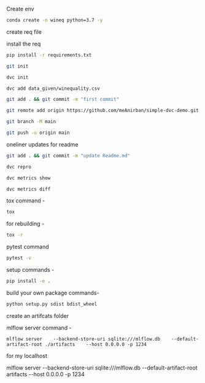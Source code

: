 Create env

```bash
conda create -n wineq python=3.7 -y
```

create req file

install the req

```bash
pip install -r requirements.txt
```

```bash
git init

dvc init

dvc add data_given/winequality.csv

git add . && git commit -m "first commit"

git remote add origin https://github.com/meAnirban/simple-dvc-demo.git

git branch -M main

git push -u origin main
```

oneliner updates for readme
```bash
git add . && git commit -m "update Readme.md"
```

```bash
dvc repro

dvc metrics show

dvc metrics diff
```

tox command -
```bash
tox
```

for rebuilding -
```bash
tox -r 
```

pytest command
```bash
pytest -v
```

setup commands -
```bash
pip install -e . 
```

build your own package commands-

```bash
python setup.py sdist bdist_wheel
```


create an artifcats folder


mlflow server command -

```
mlflow server    --backend-store-uri sqlite:///mlflow.db    --default-artifact-root ./artifacts    --host 0.0.0.0 -p 1234
```

for my localhost

mlflow server --backend-store-uri sqlite:///mlflow.db --default-artifact-root artifacts --host 0.0.0.0 -p 1234